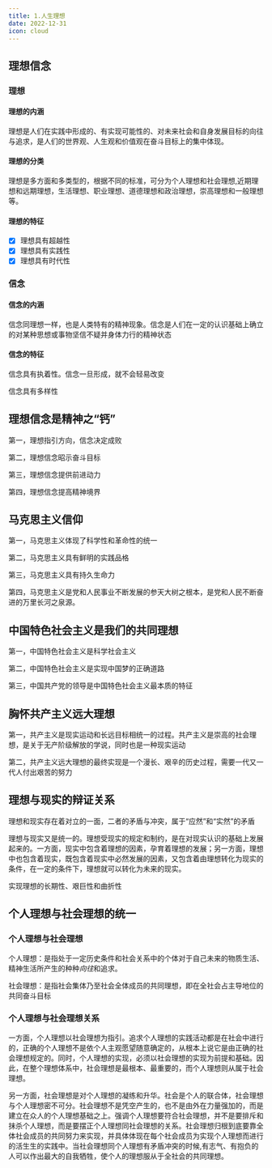 ```yaml
---
title: 1.人生理想
date: 2022-12-31
icon: cloud
---
```


## 理想信念<Badge text="选择题" type="tip" />

### 理想

#### 理想的内涵

理想是人们在实践中形成的、有实现可能性的、对未来社会和自身发展目标的向往与追求，是人们的世界观、人生观和价值观在奋斗目标上的集中体现。

#### 理想的分类

理想是多方面和多类型的，根据不同的标准，可分为个人理想和社会理想,近期理想和远期理想，生活理想、职业理想、道德理想和政治理想，崇高理想和一般理想等。

#### 理想的特征

- [x] 理想具有超越性
- [x] 理想具有实践性
- [x] 理想具有时代性

### 信念

#### 信念的内涵

信念同理想一样，也是人类特有的精神现象。信念是人们在一定的认识基础上确立的对某种思想或事物坚信不疑并身体力行的精神状态

#### 信念的特征

信念具有执着性。信念一旦形成，就不会轻易改变

信念具有多样性

## 理想信念是精神之“钙”<Badge text="选择题" type="tip" />

第一，理想指引方向，信念决定成败

第二，理想信念昭示奋斗目标

第三，理想信念提供前进动力

第四，理想信念提高精神境界

## 马克思主义信仰<Badge text="了解" type="tip" />

第一，马克思主义体现了科学性和革命性的统一

第二，马克思主义具有鲜明的实践品格

第三，马克思主义具有持久生命力

第四，马克思主义是党和人民事业不断发展的参天大树之根本，是党和人民不断奋进的万里长河之泉源。

## 中国特色社会主义是我们的共同理想<Badge text="了解" type="tip" />

第一，中国特色社会主义是科学社会主义

第二，中国特色社会主义是实现中国梦的正确道路

第三，中国共产党的领导是中国特色社会主义最本质的特征

## 胸怀共产主义远大理想<Badge text="了解" type="tip" />

第一，共产主义是现实运动和长远目标相统一的过程。共产主义是崇高的社会理想，是关于无产阶级解放的学说，同时也是一种现实运动

第二，共产主义远大理想的最终实现是一个漫长、艰辛的历史过程，需要一代又一代人付出艰苦的努力

## 理想与现实的辩证关系<Badge text="选择题" type="tip" />

理想和现实存在着对立的一面，二者的矛盾与冲突，属于“应然”和“实然”的矛盾

理想与现实又是统一的。理想受现实的规定和制约，是在对现实认识的基础上发展起来的。一方面，现实中包含着理想的因素，孕育着理想的发展；另一方面，理想中也包含着现实，既包含着现实中必然发展的因素，又包含着由理想转化为现实的条件，在一定的条件下，理想就可以转化为未来的现实。

实现理想的长期性、艰巨性和曲折性

## 个人理想与社会理想的统一<Badge text="论述题" type="warning" />

### 个人理想与社会理想

个人理想：是指处于一定历史条件和社会关系中的个体对于自己未来的物质生活、精神生活所产生的种种*向往*和追求。

社会理想：是指社会集体乃至社会全体成员的共同理想，即在全社会占主导地位的共同奋斗目标

### 个人理想与社会理想关系

一方面，个人理想以社会理想为指引。追求个人理想的实践活动都是在社会中进行的，正确的个人理想不是依个人主观愿望随意确定的，从根本上说它是由正确的社会理想规定的。同时，个人理想的实现，必须以社会理想的实现为前提和基础。因此，在整个理想体系中，社会理想是最根本、最重要的，而个人理想则从属于社会理想。

另一方面，社会理想是对个人理想的凝练和升华。社会是个人的联合体，社会理想与个人理想密不可分。社会理想不是凭空产生的，也不是由外在力量强加的，而是建立在众人的个人理想基础之上。强调个人理想要符合社会理想，并不是要排斥和抹杀个人理想，而是要摆正个人理想同社会理想的关系。社会理想归根到底要靠全体社会成员的共同努力来实现，并具体体现在每个社会成员为实现个人理想而进行的活生生的实践中。当社会理想同个人理想有矛盾冲突的时候,有志气、有抱负的人可以作出最大的自我牺牲，使个人的理想服从于全社会的共同理想。

